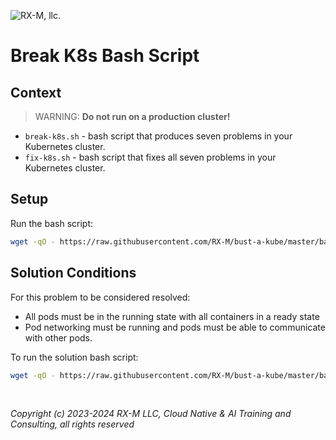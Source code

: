 ![RX-M, llc.](https://rx-m.com/rxm-cnc.svg)

# Break K8s Bash Script


## Context

> WARNING: **Do not run on a production cluster!**

- `break-k8s.sh` - bash script that produces seven problems in your Kubernetes cluster.
- `fix-k8s.sh` - bash script that fixes all seven problems in your Kubernetes cluster.

## Setup

Run the bash script:

```bash
wget -qO - https://raw.githubusercontent.com/RX-M/bust-a-kube/master/bash-script-break-k8s/break-k8s.sh | sh
```


## Solution Conditions

For this problem to be considered resolved:

- All pods must be in the running state with all containers in a ready state
- Pod networking must be running and pods must be able to communicate with other pods.

To run the solution bash script:

```bash
wget -qO - https://raw.githubusercontent.com/RX-M/bust-a-kube/master/bash-script-break-k8s/fix-k8s.sh | sh
```


<br>

_Copyright (c) 2023-2024 RX-M LLC, Cloud Native & AI Training and Consulting, all rights reserved_
